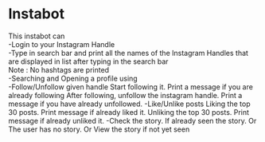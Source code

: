 # Instabot
This instabot can\
-Login to your Instagram Handle \
-Type in search bar and print all the names of the Instagram Handles that are displayed in list after typing in the search bar\
 Note : No hashtags are printed\
-Searching and Opening a profile using  \
-Follow/Unfollow given handle 
 Start following it. Print a message if you are already following
 After following, unfollow the instagram handle. Print a message if you have already unfollowed.
-Like/Unlike posts
 Liking the top 30 posts. Print message if already liked it.
 Unliking the top 30 posts. Print message if already unliked it.
-Check the story. 
 If already seen the story.
 Or The user has no story.
 Or View the story if not yet seen
